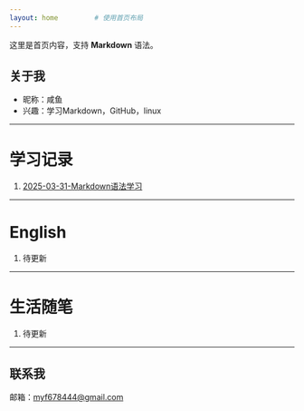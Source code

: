 ```yaml
---
layout: home         # 使用首页布局
---
```



这里是首页内容，支持 **Markdown** 语法。
## 关于我

- 昵称：咸鱼
- 兴趣：学习Markdown，GitHub，linux

---

# **学习记录**

1. [2025-03-31-Markdown语法学习](https://myf678444.github.io/_posts/2025-03-31-1.md)

---

# **English**

1. 待更新

---

# **生活随笔**

1. 待更新

---

## 联系我

邮箱：myf678444@gmail.com